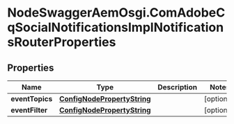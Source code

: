 # NodeSwaggerAemOsgi.ComAdobeCqSocialNotificationsImplNotificationsRouterProperties

## Properties
Name | Type | Description | Notes
------------ | ------------- | ------------- | -------------
**eventTopics** | [**ConfigNodePropertyString**](ConfigNodePropertyString.md) |  | [optional] 
**eventFilter** | [**ConfigNodePropertyString**](ConfigNodePropertyString.md) |  | [optional] 


